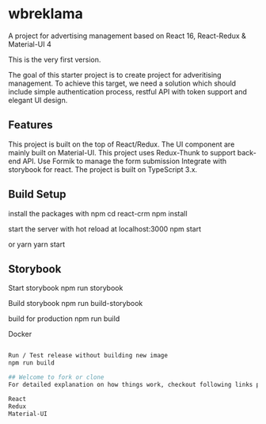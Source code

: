 # wbreklama
A project for advertising management based on React 16, React-Redux & Material-UI 4

This is the very first version.

The goal of this starter project is to create project for adveritising management. To achieve this target, we need a solution which should include simple authentication process, restful API with token support and elegant UI design.

## Features
This project is built on the top of React/Redux.
The UI component are mainly built on Material-UI.
This project uses Redux-Thunk to support back-end API.
Use Formik to manage the form submission
Integrate with storybook for react.
The project is built on TypeScript 3.x.

## Build Setup
install the packages with npm
cd react-crm npm install

start the server with hot reload at localhost:3000
npm start

or yarn
yarn start

## Storybook
Start storybook
npm run storybook

Build storybook
npm run build-storybook

build for production
npm run build

Docker
```bash

Run / Test release without building new image
npm run build

## Welcome to fork or clone
For detailed explanation on how things work, checkout following links please.

React
Redux
Material-UI
